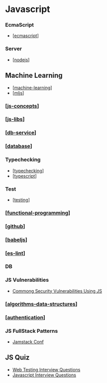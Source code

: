 # Javascript

### EcmaScript

- [[ecmascript]]

### Server

- [[nodejs]]

## Machine Learning

- [[machine-learning]]
- [[mljs]]

### [[js-concepts]]

### [[js-libs]]

### [[db-service]]

### [[database]]

### Typechecking

- [[typechecking]]
- [[typescript]]

### Test

- [[testing]]

### [[functional-programming]]

### [[github]]

### [[babeljs]]

### [[es-lint]]

### DB

### JS Vulnerabilities

- [Commong Security Vulnerabilities Using JS](https://www.securecoding.com/most-common-security-vulnerabilities-using-javascript/?ck_subscriber_id=963411583)

### [[algorithms-data-structures]]

### [[authentication]]

### JS FullStack Patterns

- [Jamstack Conf](https://jamstackconf.com/)

## JS Quiz

- [Web Testing Interview Questions](https://www.testdome.com/d/web-testing-interview-questions/632)
- [Javascript Interview Questions](https://www.testdome.com/d/javascript-interview-questions/2)

[//begin]: # "Autogenerated link references for markdown compatibility"
[ecmascript]: ecmascript/ecmascript "Ecmascript"
[nodejs]: nodejs/nodejs "Node JS"
[machine-learning]: ../machine-learning "Machine Learning"
[mljs]: mljs/mljs "ML for JS"
[js-concepts]: js-concepts/js-concepts "JS Concepts"
[js-libs]: js-libs/js-libs "JS Libs"
[db-service]: ../db-service/db-service "DB as a Service"
[database]: ../database/database "Database"
[typechecking]: typechecking/typechecking "Typechecking"
[typescript]: typechecking/typescript/typescript "TypeScript"
[testing]: testing/testing "Testing"
[functional-programming]: ../functional-programming/functional-programming "Functional Programming"
[github]: ../github "Github"
[babeljs]: js-libs/babeljs/babeljs "Babel JS"
[es-lint]: es-lint "ES Lint"
[algorithms-data-structures]: algorithms-data-structures "Algorithsm & Data Structures"
[authentication]: authentication/authentication "Authentication"
[//end]: # "Autogenerated link references"
